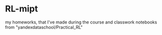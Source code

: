 # RL-mipt
my homeworks, that I've made during the course and classwork notebooks from "yandexdataschool/Practical_RL"

